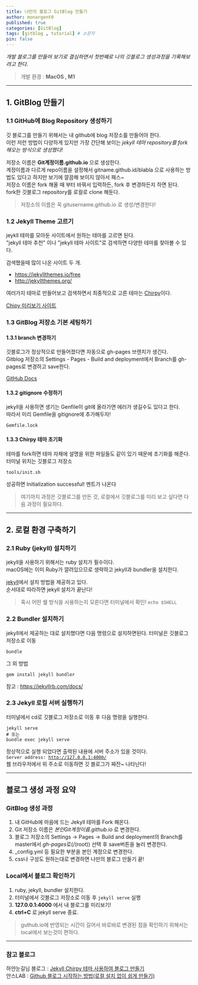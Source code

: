 ```yaml
---
title: 나만의 블로그 GitBlog 만들기
author: monargent0
published: true
categories: [GitBlog] 
tags: [gitblog , tutorial] # 소문자
pin: false
---
```


*개발 블로그를 만들어 보기로 결심하면서 첫번째로 나의 깃블로그 생성과정을 기록해보려고 한다.*

> 개발 환경 : **MacOS , M1**

---

## 1. GitBlog 만들기  

### 1.1 GitHub에 Blog Repository 생성하기  
깃 블로그를 만들기 위해서는 내 github에 blog 저장소를 만들어야 한다.  
이런 저런 방법이 다양하게 있지만 가장 간단해 보이는 *jekyll 테마 repository를 fork 해오는 방식으로 생성했다!*  

저장소 이름은 **Git계정이름.github.io** 으로 생성한다.  
계정이름과 다르게 repo이름을 설정해서 gitname.github.id/blabla 으로 사용하는 방법도 있다고 하지만 보기에 깔끔해 보이지 않아서 패스~  
저장소 이름은 fork 해올 때 부터 바꿔서 입력하든, fork 후 변경하든지 하면 된다.  
fork한 깃블로그 repository를 로컬로 clone 해둔다.  

<blockquote class="prompt-info"><div><p>저장소의 이름은 꼭 gitusername.github.io 로 생성/변경한다!</p></div></blockquote>

### 1.2 Jekyll Theme 고르기
jeykll 테마를 모아둔 사이트에서 원하는 테마를 고르면 된다.  
"jekyll 테마 추천" 이나 "jekyll 테마 사이트"로 검색하면 다양한 테마를 찾아볼 수 있다.

검색했을때 많이 나온 사이트 두 개.
- <https://jekyllthemes.io/free>
- <http://jekyllthemes.org/>

여러가지 테마로 만들어보고 검색하면서 최종적으로 고른 테마는 [Chirpy](https://github.com/cotes2020/jekyll-theme-chirpy)이다.    
  
[Chipy 미리보기 사이트](https://chirpy.cotes.page)

### 1.3 GitBlog 저장소 기본 세팅하기  

#### 1.3.1 branch 변경하기
깃블로그가 정상적으로 만들어졌다면 자동으로 gh-pages 브렌치가 생긴다.  
Gitblog 저장소의 Settings - Pages - Build and deployment에서 Branch를 gh-pages로 변경하고 save한다. 

[GitHub Docs](https://docs.github.com/en/pages/getting-started-with-github-pages/configuring-a-publishing-source-for-your-github-pages-site)

#### 1.3.2 gitignore 수정하기
jekyll을 사용하면 생기는 Genfile이 git에 올라가면 에러가 생길수도 있다고 한다.  
따라서 미리 Gemfile을 gitignore에 추가해두자!  
```  
Gemfile.lock   
```

#### 1.3.3 Chirpy 테마 초기화
테마를 fork하면 테마 자체에 설명을 위한 파일들도 같이 있기 때문에 초기화를 해준다.  
터미널 위치는 깃블로그 저장소
```shell
tools/init.sh
```
성공하면 Initialization successful! 멘트가 나온다

> 여기까지 과정은 깃블로그를 만든 것, 로컬에서 깃블로그를 미리 보고 싶다면 다음 과정이 필요하다. 

---

## 2. 로컬 환경 구축하기

### 2.1 Ruby (jekyll) 설치하기 
jekyll을 사용하기 위해서는 ruby 설치가 필수이다.   
macOS에는 이미 Ruby가 깔려있으므로 생략하고 jekyll과 bundler을 설치한다.

[jekyll](https://jekyllrb.com/docs/installation/macos/)에서 설치 방법을 제공하고 있다.  
순서대로 따라하면 jekyll 설치가 끝난다!  

<blockquote class="prompt-tip"><div><p>혹시 어떤 쉘 방식을 사용하는지 모른다면 터미널에서 확인!  <code class="language-plaintext highlighter-rouge">echo $SHELL</code>
</p></div></blockquote>

### 2.2 Bundler 설치하기 
jekyll에서 제공하는 대로 설치했다면 다음 명령으로 설치하면된다.
터미널은 깃블로그 저장소로 이동
```shell
bundle
```

그 외 방법
```shell
gem install jekyll bundler
```
참고 : <https://jekyllrb.com/docs/>

### 2.3 Jekyll 로컬 서버 실행하기 
터미널에서 cd로 깃블로그 저장소로 이동 후 다음 명령을 실행한다.  
```shell
jekyll serve
# 또는
bundle exec jekyll serve
```

정상적으로 실행 되었다면 출력된 내용에 서버 주소가 있을 것이다.  
<code class="language-plaintext highlighter-rouge">Server address: http://127.0.0.1:4000/</code>  
웹 브라우저에서 위 주소로 이동하면 깃 블로그가 짜잔~ 나타난다!   
  

---

## 블로그 생성 과정 요약 

### GitBlog 생성 과정 
1. 내 GitHub에 마음에 드는 Jekyll 테마를 Fork 해온다.
2. Git 저장소 이름은 *본인Git계정이름.github.io* 로 변경한다.
3. 블로그 저장소의 Settings -> Pages -> Build and deployment의 Branch를 master에서 *gh-pages*로(/(root)) 선택 후 save버튼을 눌러 변경한다.
4. _config.yml 등 필요한 부분을 본인 계정으로 변경한다.
5. css나 구성도 원하는대로 변경하면 나만의 블로그 만들기 끝!

### Local에서 블로그 확인하기 
1. ruby, jekyll, bundler 설치한다.
2. 터미널에서 깃블로그 저장소로 이동 후 <code class="language-plaintext highlighter-rouge">jekyll serve</code> 실행
3. **127.0.0.1:4000** 에서 내 블로그를 미리보기!
4. **ctrl+C** 로 jekyll serve 종료.
    
<blockquote class="prompt-info"><div><p>guthub.io에 반영되는 시간이 길어서 바로바로 변경된 점을 확인하기 위해서는 local에서 보는것이 편하다.</p></div></blockquote>


---

### 참고 블로그
하얀눈길님 블로그 : [Jekyll Chirpy 테마 사용하여 블로그 만들기](https://www.irgroup.org/posts/jekyll-chirpy/)  
안스LAB : [Github 블로그 시작하는 방법(로컬 설치 없이 쉽게 만들기)](https://ahnslab.com/21-how-to-start-github-blog/#3-%ED%85%8C%EB%A7%88-%EC%84%A0%ED%83%9D%ED%95%98%EA%B3%A0-%EB%B3%B5%EC%82%AC%ED%95%B4%EC%98%A4%EA%B8%B0)


